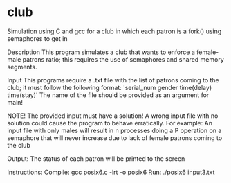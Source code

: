 # club
Simulation using C and gcc for a club in which each patron is a fork() using semaphores to get in


Description
This program simulates a club that wants to enforce a female-male patrons ratio; this requires the use of semaphores and shared memory segments.

Input
This programs require a .txt file with the list of patrons coming to the club; it must follow the following format: 'serial_num  gender  time(delay)  time(stay)' The name of the file should be provided as an argument for main!

NOTE!
The provided input must have a solution! A wrong input file with no solution could cause the program to behave erratically. For example: An input file with only males will result in n processes doing a P operation on a semaphore that will never increase due to lack of female patrons coming to the club

Output:
The status of each patron will be printed to the screen

Instructions:
Compile: gcc posix6.c -lrt -o posix6 
Run: ./posix6 input3.txt